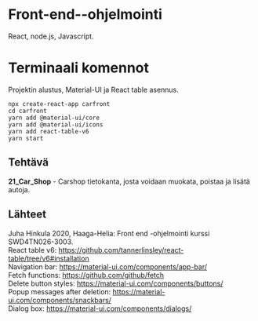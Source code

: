 # Front-end--ohjelmointi
React, node.js, Javascript.

# Terminaali komennot
Projektin alustus, Material-UI ja React table asennus.
```
npx create-react-app carfront
cd carfront
yarn add @material-ui/core
yarn add @material-ui/icons
yarn add react-table-v6
yarn start
```

## Tehtävä
**21_Car_Shop** - Carshop tietokanta, josta voidaan muokata, poistaa ja lisätä autoja. 


## Lähteet
Juha Hinkula 2020, Haaga-Helia: Front end -ohjelmointi kurssi SWD4TN026-3003. \
React table v6: https://github.com/tannerlinsley/react-table/tree/v6#installation \
Navigation bar: https://material-ui.com/components/app-bar/ \
Fetch functions: https://github.com/github/fetch \
Delete button styles: https://material-ui.com/components/buttons/ \
Popup messages after deletion: https://material-ui.com/components/snackbars/ \
Dialog box: https://material-ui.com/components/dialogs/
